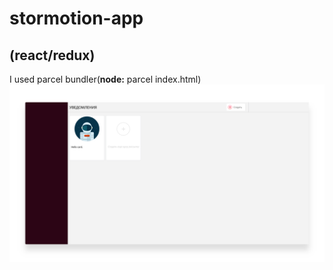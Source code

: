 # stormotion-app
**(react/redux)**
---
I used parcel bundler(**node:** parcel index.html)
<img src='https://github.com/ZodiacGazer/stormotion-app/raw/master/stormotion-1.png' />
